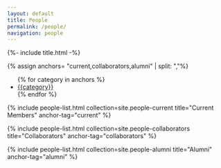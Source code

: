 ```yaml
---
layout: default
title: People
permalink: /people/
navigation: people
---
```


{%- include title.html -%}

{% assign anchors= "current,collaborators,alumni" | split: ","%}

<nav class="sub-nav">
    <ul class="nav">
    {% for category in anchors %}
    <li class="nav-item">
        <a class="nav-link" href="#{{category}}">{{category}}</a>
    </li>
    {% endfor %}
    </ul>
</nav>

{% include people-list.html collection=site.people-current title="Current Members" anchor-tag="current" %}

{% include people-list.html collection=site.people-collaborators title="Collaborators" anchor-tag="collaborators" %}

{% include people-list.html collection=site.people-alumni title="Alumni" anchor-tag="alumni" %}